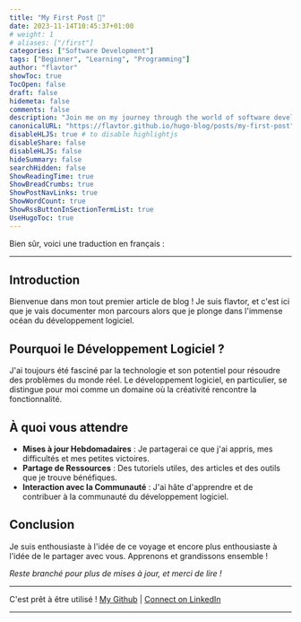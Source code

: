 ```yaml
---
title: "My First Post 🚀"
date: 2023-11-14T10:45:37+01:00
# weight: 1
# aliases: ["/first"]
categories: ["Software Development"]
tags: ["Beginner", "Learning", "Programming"]
author: "flavtor"
showToc: true
TocOpen: false
draft: false
hidemeta: false
comments: false
description: "Join me on my journey through the world of software development."
canonicalURL: "https://flavtor.github.io/hugo-blog/posts/my-first-post"
disableHLJS: true # to disable highlightjs
disableShare: false
disableHLJS: false
hideSummary: false
searchHidden: false
ShowReadingTime: true
ShowBreadCrumbs: true
ShowPostNavLinks: true
ShowWordCount: true
ShowRssButtonInSectionTermList: true
UseHugoToc: true
---
```

Bien sûr, voici une traduction en français :

---

## Introduction

Bienvenue dans mon tout premier article de blog ! Je suis flavtor, et c'est ici que je vais documenter mon parcours alors que je plonge dans l'immense océan du développement logiciel.

## Pourquoi le Développement Logiciel ?

J'ai toujours été fasciné par la technologie et son potentiel pour résoudre des problèmes du monde réel. Le développement logiciel, en particulier, se distingue pour moi comme un domaine où la créativité rencontre la fonctionnalité.

## À quoi vous attendre

- **Mises à jour Hebdomadaires** : Je partagerai ce que j'ai appris, mes difficultés et mes petites victoires.
- **Partage de Ressources** : Des tutoriels utiles, des articles et des outils que je trouve bénéfiques.
- **Interaction avec la Communauté** : J'ai hâte d'apprendre et de contribuer à la communauté du développement logiciel.

## Conclusion

Je suis enthousiaste à l'idée de ce voyage et encore plus enthousiaste à l'idée de le partager avec vous. Apprenons et grandissons ensemble !

_Reste branché pour plus de mises à jour, et merci de lire !_

--- 

C'est prêt à être utilisé !
[My Github](https://twitter.com/flavtor) | [Connect on LinkedIn](https://www.linkedin.com/in/flavien-thel/)

---
